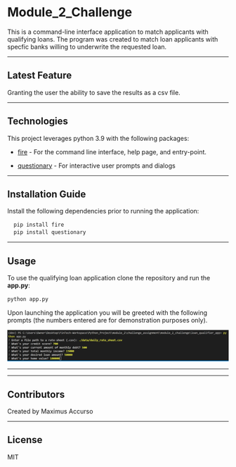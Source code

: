 # Module_2_Challenge

This is a command-line interface application to match applicants with qualifying loans. The program was created to match loan applicants with specfic banks willing to underwrite the requested loan. 

---

## Latest Feature 

Granting the user the ability to save the results as a csv file.

---

## Technologies

This project leverages python 3.9 with the following packages:

* [fire](https://github.com/google/python-fire) - For the command line interface, help page, and entry-point.

* [questionary](https://github.com/tmbo/questionary) - For interactive user prompts and dialogs

---

## Installation Guide

Install the following dependencies prior to running the application:

```python
  pip install fire
  pip install questionary
```
---

## Usage

To use the qualifying loan application clone the repository and run the **app.py**:

```python
python app.py
```

Upon launching the application you will be greeted with the following prompts (the numbers entered are for demonstration purposes only).

![Qualifying Loans CLI](images/prompts.png)

---

---

## Contributors

Created by Maximus Accurso

---

## License

MIT

